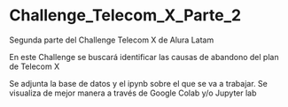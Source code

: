 # Challenge_Telecom_X_Parte_2
Segunda parte del Challenge Telecom X de Alura Latam

En este Challenge se buscará identificar las causas de abandono del plan de Telecom X

Se adjunta la base de datos y el ipynb sobre el que se va a trabajar. Se visualiza de mejor manera a través de Google Colab y/o Jupyter lab
